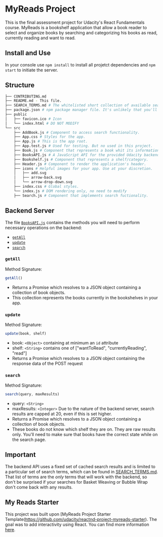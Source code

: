 # MyReads Project

This is the final assessment project for Udacity's React Fundamentals course. MyReads is a bookshelf application that allow a book reader to select and organize books by searching and categorizing his books as read, currently reading and want to read.

## Install and Use

In your console use `npm install` to install all projetct dependencies and `npm start` to initiate the server.


## Structure
```bash
├── CONTRIBUTING.md
├── README.md - This file.
├── SEARCH_TERMS.md # The whitelisted short collection of available search terms for you to use.
├── package.json # npm package manager file. It's unlikely that you'll need to modify this.
├── public
│   ├── favicon.ico # Icon
│   └── index.html # DO NOT MODIFY
└── src
    ├── AddBook.js # Component to access search functionality.
    ├── App.css # Styles for the app.
    ├── App.js # This is the app root.
    ├── App.test.js # Used for testing. But no used in this project.
    ├── Book.js # Component that represents a book whit its informations and hability to add it to a shelf/category.
    ├── BooksAPI.js # A JavaScript API for the provided Udacity backend. Instructions for the methods are below.
    ├── Bookshelf.js # Component that represents a shelf/category.
    ├── Header.js # Component to render the application's header.
    ├── icons # Helpful images for your app. Use at your discretion.
    │   ├── add.svg
    │   ├── arrow-back.svg
    │   └── arrow-drop-down.svg
    ├── index.css # Global styles.
    └── index.js # DOM rendering only, no need to modify
    ├── Search.js # Component that implements search fuctionality.
```

## Backend Server

The  file [`BooksAPI.js`](src/BooksAPI.js) contains the methods you will need to perform necessary operations on the backend:

* [`getAll`](#getall)
* [`update`](#update)
* [`search`](#search)

### `getAll`

Method Signature:

```js
getAll()
```

* Returns a Promise which resolves to a JSON object containing a collection of book objects.
* This collection represents the books currently in the bookshelves in your app.

### `update`

Method Signature:

```js
update(book, shelf)
```

* book: `<Object>` containing at minimum an `id` attribute
* shelf: `<String>` contains one of ["wantToRead", "currentlyReading", "read"]  
* Returns a Promise which resolves to a JSON object containing the response data of the POST request

### `search`

Method Signature:

```js
search(query, maxResults)
```

* query: `<String>`
* maxResults: `<Integer>` Due to the nature of the backend server, search results are capped at 20, even if this is set higher.
* Returns a Promise which resolves to a JSON object containing a collection of book objects.
* These books do not know which shelf they are on. They are raw results only. You'll need to make sure that books have the correct state while on the search page.

## Important
The backend API uses a fixed set of cached search results and is limited to a particular set of search terms, which can be found in [SEARCH_TERMS.md](SEARCH_TERMS.md). That list of terms are the _only_ terms that will work with the backend, so don't be surprised if your searches for Basket Weaving or Bubble Wrap don't come back with any results.

## My Reads Starter

This project was built upon [MyReads Project Starter Template(https://github.com/udacity/reactnd-project-myreads-starter). The goal was to add interactivity using React. You can find more information [here](https://github.com/udacity/reactnd-project-myreads-starter/blob/master/README.md).